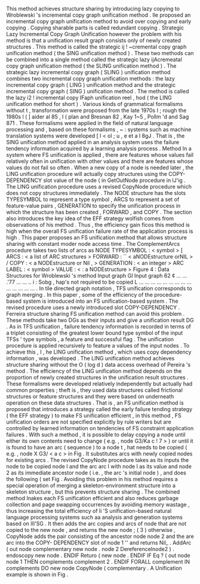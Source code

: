 This method achieves structure sharing by introducing lazy copying to Wroblewski 's incremental copy graph unification method . 
Ile proposed an incremental copy graph unification method to avoid over copying and early copying . 
Copying sharable parts is called redundant copying . 
Strategic Lazy Incremental Copy Graph Unification
however the problem with his method is that a unification result graph consists only of newly created structures . 
This method is called the strategic ij ! ~crementaI copy graph unification method ( the SING unification method ) . 
These two methods can be combined into a single method called the strategic lazy ijAcremeatal copy graph unification method ( the SLING unification method ) . 
The strategic lazy incremental copy graph ( SLING ) unification method combines two incremental copy graph unification methods : the lazy incremental copy graph ( LING ) unification method and the strategic incremental copy graph ( SING ) unification method . 
The method is called the lazy i2 ! incremental copy IFaph unification reel , hod ( the LING unification method for short ) . 
Various kinds of grammatical formalisms without t , transformation were proposed from the late 1970s I ; rough the 1980s l ( ] aider al 85 , l ( plan and Bresnan 82 , Kay 1~5 , Pollm 'd and Sag 871 . 
These formalisms were applied in the field of natural language processing and , based on these formalisms , ~ : systems such as machine translation systems were developed [ l < ol ; u , e et a l 8gJ . 
That is , the SING unification method applied in an analysis system uses the failure tendency information acquired by a learning analysis process . 
Method In a system where FS unification is applied , there are features whose values fail relatively often in unification with other values and there are features whose values do not fail so often . 
When a new copy of a node is needed later , the LING unification procedure will actually copy structures using the COPY-DEPENDENCY slot value of the node ( in GetOutNode procedure in lJ'ig . 
The LING unification procedure uses a revised CopyNode procedure which does not copy structures immediately . 
The NODE structure has the slots TYPESYMBOL to represent a type symbol , ARCS to represent a set of feature-value pairs , GENERATION to specify the unification process in which the structure has been created , FORWARD , and COPY . 
The section also introduces the key idea of the EFF strategy wolfish comes from observations of his method . 
Thus , the efficiency gain ficos this method is high when the overall FS unification failure rate of the application process is high . 
This paper proposes an FS unification method that allows structure sharing with constant moder node access time . 
The ComplementArcs procedure takes two lists of arcs as NODE TYPESYMBOL : < symbol > [ ARCS : < a list of ARC structures > FORWARD : `` < aNODEstructure orNIL > / COPY : < a NODEstructure or Nil , > GENERATION : < an integer > ARC LABEL : < symbol > VALUE : < : a NODEstructure > Figure 4 : Data Structures for Wroblewski 's method Input graph GI Input graph 62 ¢ ... ... .'77 ... ... .. i : Sobg , hap's not required to be copied L ... ... ... ... ... ... ... ... ... ... ... ... ... ... . 
In tile directed graph notation , TFS unification corresponds to graph merging . 
In this paper , some of the efficiency of the procedure- based system is introduced into an FS unification-based system . 
The revised procedure uses a newly introduced slot COPY-DEPENDENCY . 
Ferreira structure sharing FS unification method can avoid this problem . 
These methods take two DGs as their inputs and give a unification result DG . 
As in TFS unification , failure tendency information is recorded in terms of a triplet consisting of the greatest lower bound type symbol of the input TFSs ' type symbols , a feature and successful flag . 
The unification procedure is applied recursively to feature a values of the input nodes . 
To achieve this , I , he LING unification method , which uses copy dependency information , was developed . 
The LING unification method achieves structure sharing without the O ( log d ) data access overhead of Pereira 's method . 
The efficiency of the LING unification method depends on the proportion of newly created structures in the unification result structures . 
These formalisms were developed relatively independentIy but actually had common properties ; theft is , they used data structures called frictional structures or feature structures and they were based on underneath operation on these data structures . 
That is , an FS unification method is proposed that introduces a strategy called the early failure tending strategy ( the EFF strategy ) to make FS unification efficient , in this method , FS unification orders are not specified explicitly by rule writers but are controlled by learned information on tendencies of FS constraint application failures . 
With such a method , it is possible to delay copying a node until either its own contents need to change ( e.g. , node G3/Ka c ! 7 > ) or until it is found to have an arc ( sequence ) to a node t , hat needs to be copied ( e.g. , node X G3/ < a c > in Fig . 
It substitutes arcs with newly copied nodes for existing arcs . 
The revised CopyNode procedure takes as its inputs the node to be copied node I and the arc arc I with node I as its value and node 2 as its immediate ancestor node ( i.e. , the arc 's initial node ) , and does the following ( set Fig . 
Avoiding this problem in his method requires a special operation of merging a skeleton-environment structure into a skeleton structure , but this prevents structure sharing . 
The combined method Inakes each FS unification efficient and also reduces garbage collection and page swapping occurrences by avoiding memory wastage , thus increasing the total efficiency of li 'S unification-based natural language processing systems such aa analysis and generation systems based on IlI'SG . 
It then adds the arc copies and arcs of node that are not copied to the new node , and returns the new node ; ( 3 ) otherwise , CopyNode adds the pair consisting of the ancestor node node 2 and the are arc into the COPY- DEPENDENCY slot of node 1 '' and returns Nil_ . 
AddArc ( out node complementary new node . 
node 2 Dereferencelnode2 ) . 
endoscopy new node . 
ENDIF Returo ( new node . 
ENDIF IF Eq ? ( out node node 1 THEN complements complement 2 . 
ENDIF FORALL complement IN complements DO new node CopyNode ( complementary . 
A Unification example is shown in Fig . 